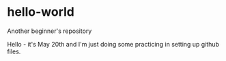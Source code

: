 # hello-world
Another beginner's repository

Hello - it's May 20th and I'm just doing some practicing in setting up github files.

